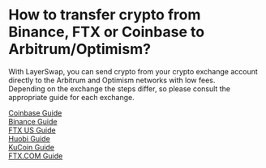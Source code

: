 # How to transfer crypto from Binance, FTX or Coinbase to Arbitrum/Optimism?

With LayerSwap, you can send crypto from your crypto exchange account directly to the Arbitrum and Optimism networks with low fees. <br />
Depending on the exchange the steps differ, so please consult the appropriate guide for each exchange.

[Coinbase Guide](/blog/guide/How_to_transfer_crypto_from_Coinbase_to_L2) <br />
[Binance Guide](/blog/guide/How_to_transfer_crypto_from_Binance_to_L2) <br />
[FTX US Guide](/blog/guide/How_to_transfer_crypto_from_FTX_US_to_L2) <br />
[Huobi Guide](/blog/guide/How_to_transfer_crypto_from_Huobi_to_L2) <br />
[KuCoin Guide](/blog/guide/How_to_transfer_crypto_from_KuCoin_to_L2) <br />
[FTX.COM Guide](/blog/guide/How_to_transfer_crypto_from_FTX_COM_to_L2) <br />

